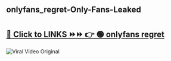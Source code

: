 
 ## onlyfans_regret-Only-Fans-Leaked

# <h2><a href="https://clipsfans.com/onlyfans_regret&ref=git">🔗 Click to LINKS ⏩⏩ 👉 🟢 onlyfans regret </a></h2>

<a href="https://clipsfans.com/onlyfans_regret&ref=git" rel="nofollow" data-target="animated-image.originalLink"><img src="https://i.ibb.co.com/xMMVF88/686577567.gif" alt="Viral Video Original" style="max-width: 100%; display: inline-block;" data-target="animated-image.originalImage"></a>
